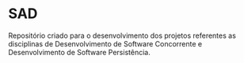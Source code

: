 SAD
===

Repositório criado para o desenvolvimento dos projetos referentes as disciplinas de Desenvolvimento de Software Concorrente e Desenvolvimento de Software Persistência.

